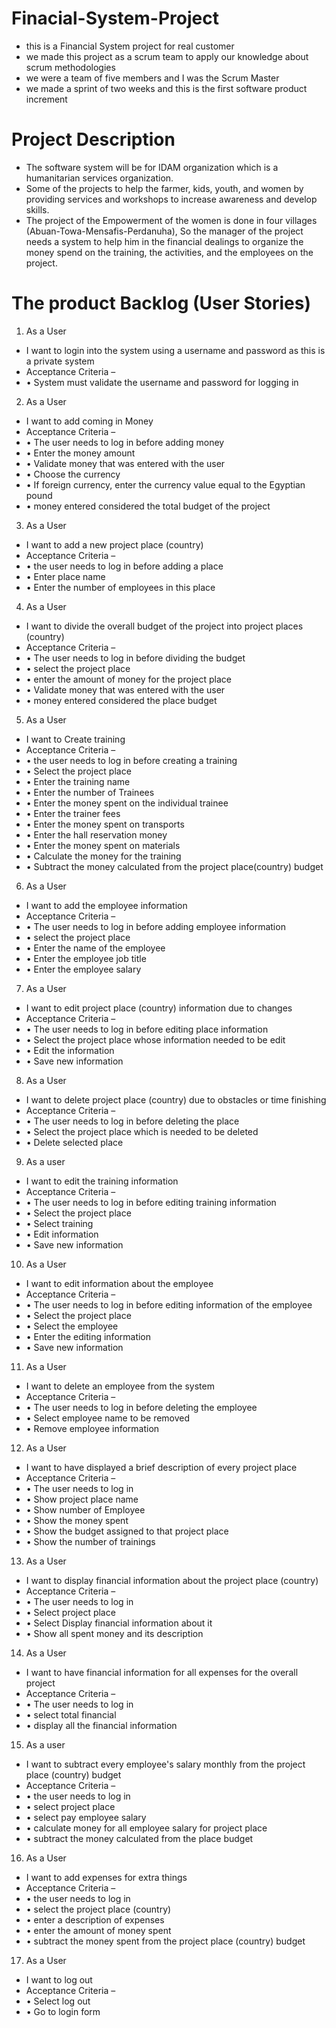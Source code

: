 # Finacial-System-Project

- this is a Financial System project for real customer 
- we made this project as a scrum team to apply our knowledge about scrum methodologies 
- we were a team of five members and I was the Scrum Master
- we made a sprint of two weeks and this is the first software product increment

# Project Description

- The software system will be for IDAM organization which is a humanitarian 
services organization.
- Some of the projects to help the farmer, kids, youth, and women by providing 
services and workshops to increase awareness and develop skills.
- The project of the Empowerment of the women is done in four villages (Abuan-Towa-Mensafis-Perdanuha), So the manager of the project needs a system to help 
him in the financial dealings to organize the money spend on the training, the 
activities, and the employees on the project.

# The product Backlog (User Stories)

1. As a User
- I want to login into the system using a username and password as this is a private 
system
 - Acceptance Criteria –
  - • System must validate the username and password for logging in 
2. As a User
- I want to add coming in Money
 - Acceptance Criteria –
  - • The user needs to log in before adding money
  - • Enter the money amount
  - • Validate money that was entered with the user
  - • Choose the currency
  - • If foreign currency, enter the currency value equal to the Egyptian pound
  - • money entered considered the total budget of the project
3. As a User
- I want to add a new project place (country)
 - Acceptance Criteria –
  - • the user needs to log in before adding a place
  - • Enter place name
  - • Enter the number of employees in this place
4. As a User
- I want to divide the overall budget of the project into project places (country)
 - Acceptance Criteria –
  - • The user needs to log in before dividing the budget
  - • select the project place
  - • enter the amount of money for the project place 
  - • Validate money that was entered with the user
  - • money entered considered the place budget 
5. As a User
- I want to Create training
 - Acceptance Criteria –
  - • the user needs to log in before creating a training
  - • Select the project place
  - • Enter the training name
  - • Enter the number of Trainees
  - • Enter the money spent on the individual trainee
  - • Enter the trainer fees
  - • Enter the money spent on transports
  - • Enter the hall reservation money
  - • Enter the money spent on materials
  - • Calculate the money for the training
  - • Subtract the money calculated from the project place(country) budget
6. As a User
- I want to add the employee information
 - Acceptance Criteria –
  - • The user needs to log in before adding employee information
  - • select the project place
  - • Enter the name of the employee
  - • Enter the employee job title
  - • Enter the employee salary
7. As a User
- I want to edit project place (country) information due to changes
 - Acceptance Criteria –
  - • The user needs to log in before editing place information
  - • Select the project place whose information needed to be edit
  - • Edit the information
  - • Save new information 
8. As a User
- I want to delete project place (country) due to obstacles or time finishing
 - Acceptance Criteria –
  - • The user needs to log in before deleting the place 
  - • Select the project place which is needed to be deleted
  - • Delete selected place
9. As a user 
- I want to edit the training information
 - Acceptance Criteria –
  - • The user needs to log in before editing training information
  - • Select the project place
  - • Select training 
  - • Edit information
  - • Save new information
10. As a User
- I want to edit information about the employee
 - Acceptance Criteria –
  - • The user needs to log in before editing information of the employee
  - • Select the project place
  - • Select the employee
  - • Enter the editing information
  - • Save new information
11. As a User
- I want to delete an employee from the system
 - Acceptance Criteria –
  - • The user needs to log in before deleting the employee
  - • Select employee name to be removed
  - • Remove employee information
12. As a User
- I want to have displayed a brief description of every project place
 - Acceptance Criteria –
  - • The user needs to log in
  - • Show project place name
  - • Show number of Employee
  - • Show the money spent
  - • Show the budget assigned to that project place
  - • Show the number of trainings
13. As a User
- I want to display financial information about the project place (country)
 - Acceptance Criteria –
  - • The user needs to log in
  - • Select project place
  - • Select Display financial information about it
  - • Show all spent money and its description
14. As a User
- I want to have financial information for all expenses for the overall project
 - Acceptance Criteria –
  - • The user needs to log in
  - • select total financial
  - • display all the financial information
15. As a user
- I want to subtract every employee's salary monthly from the project place 
(country) budget
 - Acceptance Criteria –
  - • the user needs to log in
  - • select project place
  - • select pay employee salary
  - • calculate money for all employee salary for project place
  - • subtract the money calculated from the place budget
16. As a User
- I want to add expenses for extra things
 - Acceptance Criteria –
  - • the user needs to log in
  - • select the project place (country)
  - • enter a description of expenses
  - • enter the amount of money spent
  - • subtract the money spent from the project place (country) budget
17. As a User
- I want to log out
 - Acceptance Criteria –
  - • Select log out
  - • Go to login form
